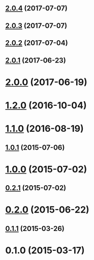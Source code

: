 <a name="2.0.4"></a>
## [2.0.4](https://github.com/Essent/nativescript-flashlight/compare/v2.0.3...v2.0.4) (2017-07-07)



<a name="2.0.3"></a>
## [2.0.3](https://github.com/Essent/nativescript-flashlight/compare/v2.0.2...v2.0.3) (2017-07-07)



<a name="2.0.2"></a>
## [2.0.2](https://github.com/Essent/nativescript-flashlight/compare/v2.0.1...v2.0.2) (2017-07-04)



<a name="2.0.1"></a>
## [2.0.1](https://github.com/Essent/nativescript-flashlight/compare/v2.0.0...v2.0.1) (2017-06-23)



<a name="2.0.0"></a>
# [2.0.0](https://github.com/Essent/nativescript-flashlight/compare/1.2.0...v2.0.0) (2017-06-19)



<a name="1.2.0"></a>
# [1.2.0](https://github.com/Essent/nativescript-flashlight/compare/1.1.0...1.2.0) (2016-10-04)



<a name="1.1.0"></a>
# [1.1.0](https://github.com/Essent/nativescript-flashlight/compare/1.0.1...1.1.0) (2016-08-19)



<a name="1.0.1"></a>
## [1.0.1](https://github.com/Essent/nativescript-flashlight/compare/1.0.0...1.0.1) (2015-07-06)



<a name="1.0.0"></a>
# [1.0.0](https://github.com/Essent/nativescript-flashlight/compare/0.2.1...1.0.0) (2015-07-02)



<a name="0.2.1"></a>
## [0.2.1](https://github.com/Essent/nativescript-flashlight/compare/0.2.0...0.2.1) (2015-07-02)



<a name="0.2.0"></a>
# [0.2.0](https://github.com/Essent/nativescript-flashlight/compare/0.1.2...0.2.0) (2015-06-22)



<a name="0.1.1"></a>
## [0.1.1](https://github.com/Essent/nativescript-flashlight/compare/0.1.0...0.1.1) (2015-03-26)



<a name="0.1.0"></a>
# 0.1.0 (2015-03-17)



